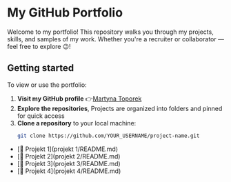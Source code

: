 # My GitHub Portfolio 
Welcome to my portfolio! This repository walks you through my projects, skills, and samples of my work. Whether you're a recruiter or collaborator — feel free to explore 😉!


## Getting started
To view or use the portfolio:
1. **Visit my GitHub profile**
👉[Martyna Toporek](https://github.com/martynasarpkaya/martynatoporek.github.io)
2. **Explore the repositories**,
Projects are organized into folders and pinned for quick access
3. **Clone a repository** to your local machine:
   ```bash
   git clone https://github.com/YOUR_USERNAME/project-name.git


- [📁 Projekt 1](projekt 1/README.md)
- [📁 Projekt 2](projekt 2/README.md)
- [📁 Projekt 3](projekt 3/README.md)
- [📁 Projekt 4](projekt 4/README.md)
